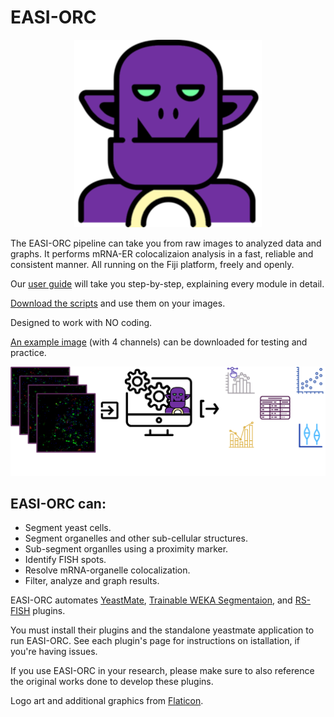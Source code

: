 # EASI-ORC
<p align="center">
  <img src="assests/ORC.png" width="300">
</p>
The EASI-ORC pipeline can take you from raw images to analyzed data and graphs. It performs mRNA-ER colocalizaion analysis in a fast, reliable and consistent manner. All running on the Fiji platform, freely and openly.

Our [user guide](https://github.com/ShaharGarin/EASI-ORC.github.io/blob/c2f86e303f4534bf5d0a5a138059f861595184bd/EASI%20ORC%20User%20Guide.pdf) will take you step-by-step, explaining every module in detail.

[Download the scripts](https://github.com/ShaharGarin/EASI-ORC.github.io/blob/73cd76d4703f90b22be32aa0b13b25d66424044f/code/EASI-ORC%20Scripts.7z) and use them on your images.

Designed to work with NO coding.

[An example image](https://github.com/ShaharGarin/EASI-ORC.github.io/blob/247498dd5b2bfbeafa02566af1b0ed4fe2d05995/Example%20Image.7z) (with 4 channels) can be downloaded for testing and practice.
<p align="center">
  <img src="assests/Diagram.png">
</p>

## EASI-ORC can:
* Segment yeast cells.
* Segment organelles and other sub-cellular structures.
* Sub-segment organlles using a proximity marker.
* Identify FISH spots.
* Resolve mRNA-organelle colocalization.
* Filter, analyze and graph results.


EASI-ORC automates [YeastMate](https://yeastmate.readthedocs.io/en/latest/), [Trainable WEKA Segmentaion](https://github.com/fiji/Trainable_Segmentation?tab=readme-ov-file), and [RS-FISH](https://github.com/PreibischLab/RS-FISH) plugins.

You must install their plugins and the standalone yeastmate application to run EASI-ORC. See each plugin's page for instructions on istallation, if you're having issues.

If you use EASI-ORC in your research, please make sure to also reference the original works done to develop these plugins.

Logo art and additional graphics from [Flaticon](https://www.flaticon.com/).
